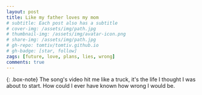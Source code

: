 ```yaml
---
layout: post
title: Like my father loves my mom
# subtitle: Each post also has a subtitle
# cover-img: /assets/img/path.jpg
# thumbnail-img: /assets/img/avatar-icon.png
# share-img: /assets/img/path.jpg
# gh-repo: tomtiv/tomtiv.github.io
# gh-badge: [star, follow]
zags: [future, love, plans, lies, wrong]
comments: true
---
```


{: .box-note}
The song's video hit me like a truck, it's the life I thought I was about to start. How could I ever have known how wrong I would be.
